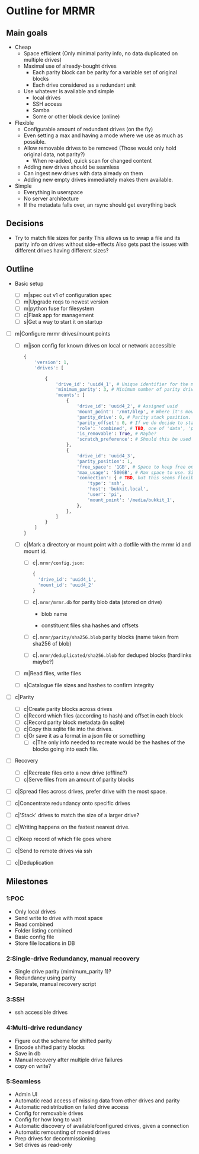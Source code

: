 # Outline for MRMR

## Main goals

- Cheap
  - Space efficient (Only minimal parity info, no data duplicated on multiple drives)
  - Maximal use of already-bought drives
    - Each parity block can be parity for a variable set of original blocks
    - Each drive considered as a redundant unit
  - Use whatever is available and simple
    - local drives
    - SSH access
    - Samba
    - Some or other block device (online)
- Flexible
  - Configurable amount of redundant drives (on the fly)
  - Even setting a max and having a mode where we use as much as possible.
  - Allow removable drives to be removed (Those would only hold original data, not parity?)
    - When re-added, quick scan for changed content
  - Adding new drives should be seamless
  - Can ingest new drives with data already on them
  - Adding new empty drives immediately makes them available.
- Simple
  - Everything in userspace
  - No server architecture
  - If the metadata falls over, an rsync should get everything back

## Decisions

- Try to match file sizes for parity
  This allows us to swap a file and its parity info on drives without side-effects
  Also gets past the issues with different drives having different sizes?

## Outline

- Basic setup

  - [ ] m|spec out v1 of configuration spec
  - [ ] m|Upgrade reqs to newest version
  - [ ] m|python fuse for filesystem
  - [ ] c|Flask app for management
  - [ ] s|Get a way to start it on startup

- [ ] m|Configure mrmr drives/mount points

  - [ ] m|json config for known drives on local or network accessible

    ```python
    {
        'version': 1,
        'drives': [

            {
                'drive_id': 'uuid4_1', # Unique identifier for the mrmr config. Allows multiple mrmr drives mounted on a single host.
                'minimum_parity': 3, # Minimum number of parity drives for any piece of data. Optional, 0 is jbod without parity.
                'mounts': [
                    {
                        'drive_id': 'uuid4_2', # Assigned uuid
                        'mount_point': '/mnt/blep', # Where it's mounted on the host. TBD, should this always be part of connection?
                        'parity_drive': 0, # Parity stack position. Maybe pick a high number for drives that should be parity?
                        'parity_offset': 0, # If we do decide to stack drives in the same parity-drive slot. Optional, default 0.
                        'role': 'combined', # TBD, one of 'data', 'parity', 'combined', 'removable'. Optional, default combined.
                        'is_removable': True, # Maybe?
                        'scratch_preference': # Should this be used as a scratch drive? integer, lower meand preferred, optional, default to parity_drive.
                    },
                    {
                        'drive_id': 'uuid4_3',
                        'parity_position': 1,
                        'free_space': '1GB', # Space to keep free on the drive. Useful for drives that are primary drives
                        'max_usage': '500GB', # Max space to use. Simpler than free_space, since it will allocate space.
                        'connection': { # TBD, but this seems flexible enough
                            'type': 'ssh',
                            'host': 'bukkit.local',
                            'user': 'pi',
                            'mount_point': '/media/bukkit_1',
                        },
                    },
                ]
            }
        ]
    }
    ```

  - [ ] c|Mark a directory or mount point with a dotfile with the mrmr id and mount id.

    - [ ] c|`.mrmr/config.json`:

      ```python
      {
        'drive_id': 'uuid4_1',
        'mount_id': 'uuid4_2'
      }
      ```

    - [ ] c|`.mrmr/mrmr.db` for parity blob data (stored on drive)

      - blob name

      - constituent files sha hashes and offsets

    - [ ] c|`.mrmr/parity/sha256.blob` parity blocks (name taken from sha256 of blob)

    - [ ] c|`.mrmr/deduplicated/sha256.blob` for deduped blocks (hardlinks maybe?)

  - [ ] m|Read files, write files
  - [ ] s|Catalogue file sizes and hashes to confirm integrity

- [ ] c|Parity
  - [ ] c|Create parity blocks across drives
  - [ ] c|Record which files (according to hash) and offset in each block
  - [ ] c|Record parity block metadata (in sqlite)
  - [ ] c|Copy this sqlite file into the drives.
  - [ ] c|Or save it as a format in a json file or something
    - [ ] c|The only info needed to recreate would be the hashes of the blocks going into each file.

- [ ] Recovery
  - [ ] c|Recreate files onto a new drive (offline?)
  - [ ] c|Serve files from an amount of parity blocks

- [ ] c|Spread files across drives, prefer drive with the most space.
- [ ] c|Concentrate redundancy onto specific drives
- [ ] c|'Stack' drives to match the size of a larger drive?
- [ ] c|Writing happens on the fastest nearest drive.
- [ ] c|Keep record of which file goes where
- [ ] c|Send to remote drives via ssh
- [ ] c|Deduplication

## Milestones

### 1:POC

- Only local drives
- Send write to drive with most space
- Read combined
- Folder listing combined
- Basic config file
- Store file locations in DB

### 2:Single-drive Redundancy, manual recovery

- Single drive parity (mimimum_parity 1)?
- Redundancy using parity
- Separate, manual recovery script

### 3:SSH

- ssh accessible drives

### 4:Multi-drive redundancy

- Figure out the scheme for shifted parity
- Encode shifted parity blocks
- Save in db
- Manual recovery after multiple drive failures
- copy on write?

### 5:Seamless

- Admin UI
- Automatic read access of missing data from other drives and parity
- Automatic redistribution on failed drive access
- Config for removable drives
- Config for how long to wait
- Automatic discovery of available/configured drives, given a connection
- Automatic remounting of moved drives
- Prep drives for decommissioning
- Set drives as read-only

